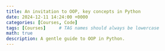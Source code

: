 ```yaml
---
title: An invitation to OOP, key concepts in Python
date: 2024-12-11 14:24:00 +0000
categories: [Courses, Code]
tags: [Courses]     # TAG names should always be lowercase
math: true
description: A gentle guide to OOP in Python.
---
```

